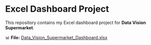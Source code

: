 # Excel Dashboard Project

This repository contains my Excel dashboard project for **Data Vision Supermarket**.

📊 **File:** [Data_Vision_Supermarket_Dashboard.xlsx](./Data_Vision_Supermarket_Dashboard%20(2).xlsx)


